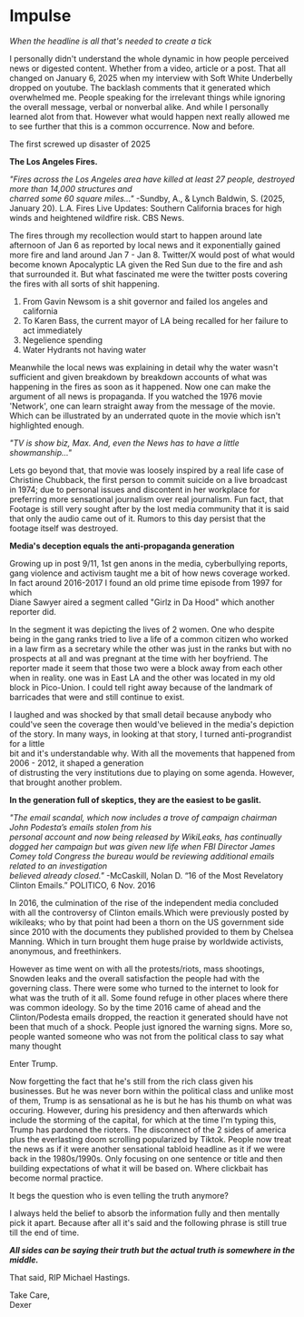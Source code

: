 # Impulse

_When the headline is all that's needed to create a tick_

I personally didn't understand the whole dynamic in how people perceived news or digested content. Whether from a video, article or a post. That all changed on January 6, 2025 when my interview with Soft White Underbelly dropped on youtube. The backlash comments that it generated which overwhelmed me. People speaking for the irrelevant things while ignoring the overall message, verbal or nonverbal alike. And while I personally learned alot from that. However what would happen next really allowed me to see further that this is a common occurrence. Now and before. 

The first screwed up disaster of 2025 

**The Los Angeles Fires.**

_"Fires across the Los Angeles area have killed at least 27 people, destroyed more than 14,000 structures and  
charred some 60 square miles..."_
-Sundby, A., & Lynch Baldwin, S. (2025, January 20). L.A. Fires Live Updates: Southern California braces for 
high winds and heightened wildfire risk. CBS News. 

The fires through my recollection would start to happen around late afternoon of Jan 6 as reported by local news and it exponentially gained more fire and land around Jan 7 - Jan 8. Twitter/X would post of what would become known Apocalyptic LA given the Red Sun due to the fire and ash that surrounded it. But what fascinated me were the twitter posts covering the fires with all sorts of shit happening. 

1. From Gavin Newsom is a shit governor and failed los angeles and california 
2. To Karen Bass, the current mayor of LA being recalled for her failure to act immediately  
3. Negelience spending 
4. Water Hydrants not having water 

Meanwhile the local news was explaining in detail why the water wasn't sufficient and given breakdown by breakdown accounts of what was happening in the fires as soon as it happened. Now one can make the argument of all news is propaganda. If you watched the 1976 movie 'Network', one can learn straight away from the message of the movie. Which can be illustrated by an underrated quote in the movie which isn't highlighted enough.  

_"TV is show biz, Max. And, even the News has to have a little showmanship..."_ 

Lets go beyond that, that movie was loosely inspired by a real life case of Christine Chubback, the first person to commit suicide on a live broadcast in 1974; due to personal issues and discontent in her workplace for preferring more  sensational journalism over real journalism. Fun fact, that Footage is still very sought after by the lost media community that it is said that only the audio came out of it. 
Rumors to this day persist that the footage itself was destroyed.  

**Media's deception equals the anti-propaganda generation**

Growing up in post 9/11, 1st gen anons in the media, cyberbullying reports, gang violence and activism taught 
me a bit of how news coverage worked. In fact around 2016-2017 I found an old prime time episode from 1997 for which  
Diane Sawyer aired a segment called "Girlz in Da Hood" which another reporter did. 

In the segment it was depicting the lives of 2 women. One who despite being in the gang ranks tried to live 
a life of a common citizen who worked in a law firm as a secretary while the other was just in the ranks but with no 
prospects at all and was pregnant at the time with her boyfriend. The reporter made it seem that those two were a 
block away from each other when in reality. one was in East LA and the other was located in my old block in Pico-Union.
I could tell right away because of the landmark of barricades that were and still continue to exist.  

I laughed and was shocked by that small detail because anybody who could've seen the coverage then would've believed 
in the media's depiction of the story. In many ways, in looking at that story, I turned anti-prograndist for a little  
bit and it's understandable why. With all the movements that happened from 2006 - 2012, it shaped a generation  
of distrusting the very institutions due to playing on some agenda. However, that brought another problem. 

**In the generation full of skeptics, they are the easiest to be gaslit.**

_"The email scandal, which now includes a trove of campaign chairman John Podesta’s emails stolen from his  
personal account and now being released by WikiLeaks, has continually dogged her campaign but was given new life when 
FBI Director James Comey told Congress the bureau would be reviewing additional emails related to an investigation  
believed already closed."_ 
-McCaskill, Nolan D. “16 of the Most Revelatory Clinton Emails.” POLITICO, 6 Nov. 2016

In 2016, the culmination of the rise of the independent media concluded with all the controversy of Clinton emails.Which were previously posted by wikileaks; who by that point had been a thorn on the US 
government side since 2010 with the documents they published provided to them by Chelsea Manning. Which in turn brought them huge praise by worldwide activists, anonymous, and freethinkers.  

However as time went on with all the protests/riots, mass shootings, Snowden leaks and the overall satisfaction the people had with the governing class. There were some who turned to the internet to look for 
what was the truth of it all. Some found refuge in other places where there was common ideology. So by the time 2016 came of ahead and the Clinton/Podesta emails dropped, the reaction it generated should have not been that much of a shock. People just ignored the warning signs. More so, people wanted someone who was not from the political class to say what many thought 

Enter Trump.  

Now forgetting the fact that he's still from the rich class given his businesses. But he was never born within the political class and unlike most of them, Trump is as sensational as he is but he has his thumb on what was occuring.  However, during his presidency and then afterwards which include the storming of the capital, for which at the time I'm typing this, Trump has pardoned the rioters. The disconnect of the 2 sides of america plus the everlasting doom scrolling popularized by Tiktok. People now treat the news as if it were another sensational tabloid headline as it if we were back in the 1980s/1990s. Only focusing on one sentence or title and then building expectations of what it will be based on. Where clickbait has become normal practice. 

It begs the question who is even telling the truth anymore? 

I always held the belief to absorb the information fully and then mentally pick it apart. Because after all it's said and the following phrase is still true till the end of time. 

_**All sides can be saying their truth but the actual truth is somewhere in the middle.**_

That said, RIP Michael Hastings.

Take Care,<br>
Dexer
